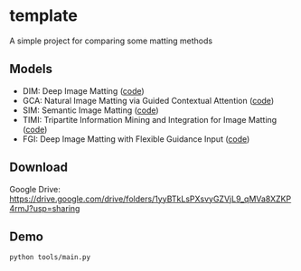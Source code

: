 # template
A simple project for comparing some matting methods

## Models

- DIM: Deep Image Matting ([code](https://github.com/huochaitiantang/pytorch-deep-image-matting.git))
- GCA: Natural Image Matting via Guided Contextual Attention ([code](https://github.com/Yaoyi-Li/GCA-Matting.git))
- SIM: Semantic Image Matting ([code](https://github.com/nowsyn/SIM.git))
- TIMI: Tripartite Information Mining and Integration for Image Matting ([code](https://github.com/kelisiya/TIMI-Net.git))
- FGI: Deep Image Matting with Flexible Guidance Input ([code](https://github.com/Charch-630/FGI-Matting.git))

## Download
Google Drive: https://drive.google.com/drive/folders/1yyBTkLsPXsvyGZVjL9_qMVa8XZKP4rmJ?usp=sharing

## Demo
``` python tools/main.py ```